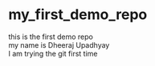 # my_first_demo_repo
this is the first demo repo
<br>
my name is Dheeraj Upadhyay
<br>
I am trying the git first time